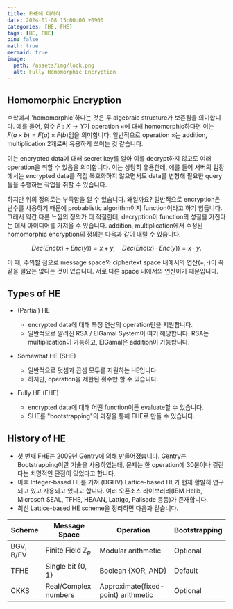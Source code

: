 ```yaml
---
title: FHE에 대하여
date: 2024-01-08 15:00:00 +0900
categories: [HE, FHE]
tags: [HE, FHE]
pin: false
math: true
mermaid: true
image:
  path: /assets/img/lock.png
  alt: Fully Homomorphic Encryption
---
```


## Homomorphic Encryption
수학에서 'homomorphic'하다는 것은 두 algebraic structure가 보존됨을 의미합니다. 예를 들어, 함수 $F:X\rightarrow Y$가 operation $\times$에 대해 homomorphic하다면 이는 $F(a\times b)=F(a)\times F(b)$임을 의미합니다. 일반적으로 operation $\times$는 addition, multiplication $2$개로써 유용하게 쓰이는 것 같습니다.

이는 encrypted data에 대해 secret key를 알아 이를 decrypt하지 않고도 여러 operation을 취할 수 있음을 의미합니다. 이는 상당히 유용한데, 예를 들어 서버의 입장에서는 encrypted data를 직접 복호화하지 않으면서도 data를 변형해 필요한 query들을 수행하는 작업을 취할 수 있습니다.

하지만 위의 정의로는 부족함을 알 수 있습니다. 왜일까요? 일반적으로 encryption은 난수를 사용하기 때문에 probablistic algorithm이지 function이라고 하기 힘듭니다. 그래서 약간 다른 느낌의 정의가 더 적절한데, decryption이 function의 성질을 가진다는 데서 아이디어를 가져올 수 있습니다. addition, multiplication에서 수정된 homomorphic encryption의 정의는 다음과 같이 내릴 수 있습니다.

$$Dec(Enc(x)+Enc(y))=x+y,\quad Dec(Enc(x)\cdot Enc(y))=x\cdot y.$$

이 때, 주의할 점으로 message space와 ciphertext space 내에서의 연산($+, \cdot$)이 꼭 같을 필요는 없다는 것이 있습니다. 서로 다른 space 내에서의 연산이기 때문입니다.

## Types of HE

- (Partial) HE
   - encrypted data에 대해 특정 연산의 operation만을 지원합니다.
   - 일반적으로 알려진 RSA / ElGamal System이 여기 해당합니다. RSA는 multiplication이 가능하고, ElGamal은 addition이 가능합니다.

- Somewhat HE (SHE)
  - 일반적으로 덧셈과 곱셈 모두를 지원하는 HE입니다.
  - 하지만, operation을 제한된 횟수만 할 수 있습니다.

- Fully HE (FHE)
  - encrypted data에 대해 어떤 function이든 evaluate할 수 있습니다.
  - SHE를 "bootstrapping"의 과정을 통해 FHE로 만들 수 있습니다.

## History of HE

- 첫 번째 FHE는 2009년 Gentry에 의해 만들어졌습니다. Gentry는 Bootstrapping이란 기술을 사용하였는데, 문제는 한 operation에 30분이나 걸린다는 치명적인 단점이 있었다고 합니다.
- 이후 Integer-based HE를 거쳐 (DGHV) Lattice-based HE가 현재 활발히 연구되고 있고 사용되고 있다고 합니다. 여러 오픈소스 라이브러리(IBM Helib, Microsoft SEAL, TFHE, HEAAN, Lattigo, Palisade 등등)가 존재합니다.
- 최신 Lattice-based HE scheme을 정리하면 다음과 같습니다.

|Scheme|Message Space|Operation|Bootstrapping|
|---|---|---|---|
|BGV, B/FV|Finite Field $\mathbb{Z}_p$|Modular arithmetic|Optional|
|TFHE|Single bit {0, 1}|Boolean {XOR, AND}|Default|
|CKKS|Real/Complex numbers|Approximate(fixed-point) arithmetic|Optional|
